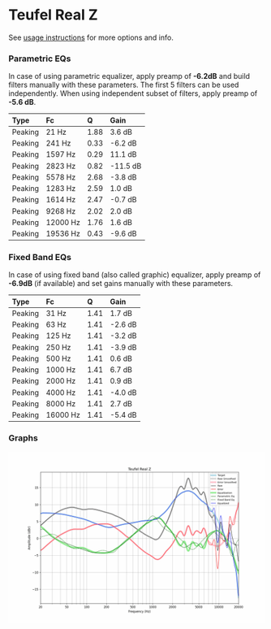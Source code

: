 # Teufel Real Z
See [usage instructions](https://github.com/jaakkopasanen/AutoEq#usage) for more options and info.

### Parametric EQs
In case of using parametric equalizer, apply preamp of **-6.2dB** and build filters manually
with these parameters. The first 5 filters can be used independently.
When using independent subset of filters, apply preamp of **-5.6 dB**.

| Type    | Fc       |    Q | Gain     |
|:--------|:---------|:-----|:---------|
| Peaking | 21 Hz    | 1.88 | 3.6 dB   |
| Peaking | 241 Hz   | 0.33 | -6.2 dB  |
| Peaking | 1597 Hz  | 0.29 | 11.1 dB  |
| Peaking | 2823 Hz  | 0.82 | -11.5 dB |
| Peaking | 5578 Hz  | 2.68 | -3.8 dB  |
| Peaking | 1283 Hz  | 2.59 | 1.0 dB   |
| Peaking | 1614 Hz  | 2.47 | -0.7 dB  |
| Peaking | 9268 Hz  | 2.02 | 2.0 dB   |
| Peaking | 12000 Hz | 1.76 | 1.6 dB   |
| Peaking | 19536 Hz | 0.43 | -9.6 dB  |

### Fixed Band EQs
In case of using fixed band (also called graphic) equalizer, apply preamp of **-6.9dB**
(if available) and set gains manually with these parameters.

| Type    | Fc       |    Q | Gain    |
|:--------|:---------|:-----|:--------|
| Peaking | 31 Hz    | 1.41 | 1.7 dB  |
| Peaking | 63 Hz    | 1.41 | -2.6 dB |
| Peaking | 125 Hz   | 1.41 | -3.2 dB |
| Peaking | 250 Hz   | 1.41 | -3.9 dB |
| Peaking | 500 Hz   | 1.41 | 0.6 dB  |
| Peaking | 1000 Hz  | 1.41 | 6.7 dB  |
| Peaking | 2000 Hz  | 1.41 | 0.9 dB  |
| Peaking | 4000 Hz  | 1.41 | -4.0 dB |
| Peaking | 8000 Hz  | 1.41 | 2.7 dB  |
| Peaking | 16000 Hz | 1.41 | -5.4 dB |

### Graphs
![](./Teufel%20Real%20Z.png)